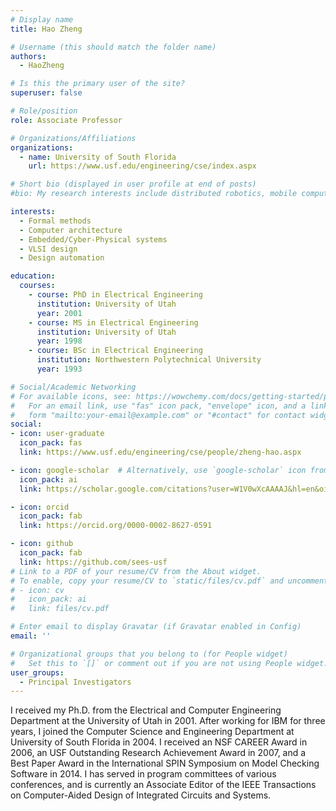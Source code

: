 ```yaml
---
# Display name
title: Hao Zheng

# Username (this should match the folder name)
authors:
  - HaoZheng

# Is this the primary user of the site?
superuser: false

# Role/position
role: Associate Professor

# Organizations/Affiliations
organizations:
  - name: University of South Florida
    url: https://www.usf.edu/engineering/cse/index.aspx

# Short bio (displayed in user profile at end of posts)
#bio: My research interests include distributed robotics, mobile computing and programmable matter.

interests:
  - Formal methods
  - Computer architecture
  - Embedded/Cyber-Physical systems
  - VLSI design
  - Design automation

education:
  courses:
    - course: PhD in Electrical Engineering
      institution: University of Utah
      year: 2001
    - course: MS in Electrical Engineering
      institution: University of Utah
      year: 1998
    - course: BSc in Electrical Engineering
      institution: Northwestern Polytechnical University
      year: 1993

# Social/Academic Networking
# For available icons, see: https://wowchemy.com/docs/getting-started/page-builder/#icons
#   For an email link, use "fas" icon pack, "envelope" icon, and a link in the
#   form "mailto:your-email@example.com" or "#contact" for contact widget.
social:
- icon: user-graduate
  icon_pack: fas
  link: https://www.usf.edu/engineering/cse/people/zheng-hao.aspx

- icon: google-scholar  # Alternatively, use `google-scholar` icon from `ai` icon pack
  icon_pack: ai
  link: https://scholar.google.com/citations?user=W1V0wXcAAAAJ&hl=en&oi=ao

- icon: orcid
  icon_pack: fab
  link: https://orcid.org/0000-0002-8627-0591

- icon: github
  icon_pack: fab
  link: https://github.com/sees-usf
# Link to a PDF of your resume/CV from the About widget.
# To enable, copy your resume/CV to `static/files/cv.pdf` and uncomment the lines below.
# - icon: cv
#   icon_pack: ai
#   link: files/cv.pdf

# Enter email to display Gravatar (if Gravatar enabled in Config)
email: ''

# Organizational groups that you belong to (for People widget)
#   Set this to `[]` or comment out if you are not using People widget.
user_groups:
  - Principal Investigators
---
```


I received my Ph.D. from the Electrical and Computer Engineering Department at the University of Utah in 2001. After working for IBM for three years, I joined the Computer Science and Engineering Department at University of South Florida in 2004. I received an NSF CAREER Award in 2006, an USF Outstanding Research Achievement Award in 2007, and a Best Paper Award in the International SPIN Symposium on Model Checking Software in 2014. I has served in program committees of various conferences, and is currently an Associate Editor of the IEEE Transactions on Computer-Aided Design of Integrated Circuits and Systems.
